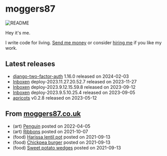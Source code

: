 
# moggers87

![README](https://github.com/moggers87/moggers87/workflows/Update%20README/badge.svg)

Hey it's me.

I write code for living. [Send me money](https://ko-fi.com/moggers87) or
consider [hiring me](https://vlgi.space) if you like my work.

## Latest releases

- <a href="https://pypi.org/project/django-two-factor-auth/">django-two-factor-auth</a> 1.16.0 released on 2024-02-03
- <a href="https://github.com/Inboxen/Inboxen">Inboxen</a> deploy-2023.11.27.20.52.7 released on 2023-11-27
- <a href="https://github.com/Inboxen/Inboxen">Inboxen</a> deploy-2023.9.12.15.59.8 released on 2023-09-12
- <a href="https://github.com/Inboxen/Inboxen">Inboxen</a> deploy-2023.9.5.10.25.4 released on 2023-09-05
- <a href="https://github.com/moggers87/apricots">apricots</a> v0.2.8 released on 2023-05-12

## From [moggers87.co.uk](https://moggers87.co.uk)

- (art) <a href="https://moggers87.co.uk/art/penguin">Penguin</a> posted on 2022-04-05
- (art) <a href="https://moggers87.co.uk/art/ribbons">Ribbons</a> posted on 2021-10-07
- (food) <a href="https://moggers87.co.uk/food/harissa-lentil-pot">Harissa lentil&nbsp;pot</a> posted on 2021-09-13
- (food) <a href="https://moggers87.co.uk/food/chickpea-burgers">Chickpea&nbsp;burger</a> posted on 2021-09-13
- (food) <a href="https://moggers87.co.uk/food/sweet-potato-wedges">Sweet potato&nbsp;wedges</a> posted on 2021-09-13

